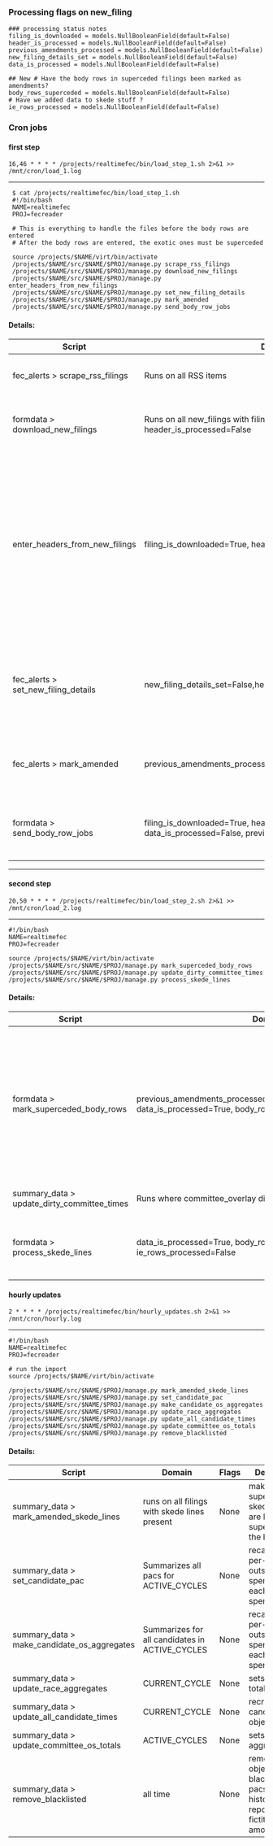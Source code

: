 ### Processing flags on new_filing  

    ### processing status notes
    filing_is_downloaded = models.NullBooleanField(default=False)
    header_is_processed = models.NullBooleanField(default=False)
    previous_amendments_processed = models.NullBooleanField(default=False)
    new_filing_details_set = models.NullBooleanField(default=False)
    data_is_processed = models.NullBooleanField(default=False)
    
    ## New # Have the body rows in superceded filings been marked as amendments? 
    body_rows_superceded = models.NullBooleanField(default=False)
    # Have we added data to skede stuff ? 
    ie_rows_processed = models.NullBooleanField(default=False)


### Cron jobs

#### first step 

	16,46 * * * * /projects/realtimefec/bin/load_step_1.sh 2>&1 >> /mnt/cron/load_1.log
  
  ---
	 $ cat /projects/realtimefec/bin/load_step_1.sh
	 #!/bin/bash
	 NAME=realtimefec
	 PROJ=fecreader
	
	 # This is everything to handle the files before the body rows are entered
	 # After the body rows are entered, the exotic ones must be superceded
	
	 source /projects/$NAME/virt/bin/activate
	 /projects/$NAME/src/$NAME/$PROJ/manage.py scrape_rss_filings
	 /projects/$NAME/src/$NAME/$PROJ/manage.py download_new_filings
	 /projects/$NAME/src/$NAME/$PROJ/manage.py enter_headers_from_new_filings
	 /projects/$NAME/src/$NAME/$PROJ/manage.py set_new_filing_details
	 /projects/$NAME/src/$NAME/$PROJ/manage.py mark_amended
	 /projects/$NAME/src/$NAME/$PROJ/manage.py send_body_row_jobs
	 
	 

#### Details:

| Script  | Domain | Flags | Description |
| ------------ | ------------- | ------------ | ---------------- |
| fec_alerts > scrape_rss_filings | Runs on all RSS items | None | Creates new_filing objects from RSS feed |
| formdata > download_new_filings | Runs on all new_filings with filing_is_downloaded=False, header_is_processed=False | Sets filing_is_downloaded to True  | Download files from FTP. Mark them as having been downloaded. |
| enter_headers_from_new_filings  | filing_is_downloaded=True, header_is_processed=False | Sets header_is_processed = True | Enter file headers; don't mark them as either amended or not. Only enters summary data available--for some schedules the total expenditures must be calculated after the body row jobs are entered. |
| fec_alerts > set_new_filing_details  | new_filing_details_set=False,header_is_processed=True | sets new_filing_details_set | Set data fields in the new filing from the parsed Filing_Header; don't handle unsummarized forms, like F24's |
| fec_alerts > mark_amended | previous_amendments_processed=False,new_filing_details_set=True | sets previous_amendments_processed | Mark the originals as being amended (for new_filing objects) |
| formdata > send_body_row_jobs | filing_is_downloaded=True, header_is_processed=True, data_is_processed=False, previous_amendments_processed=True | celery worker sets data_is_processed=True | Queue filing body row entry for execution by celery processes |


---

#### second step 

	20,50 * * * * /projects/realtimefec/bin/load_step_2.sh 2>&1 >> /mnt/cron/load_2.log
  
---
  
	#!/bin/bash
	NAME=realtimefec
	PROJ=fecreader
	
	source /projects/$NAME/virt/bin/activate
	/projects/$NAME/src/$NAME/$PROJ/manage.py mark_superceded_body_rows
	/projects/$NAME/src/$NAME/$PROJ/manage.py update_dirty_committee_times
	/projects/$NAME/src/$NAME/$PROJ/manage.py process_skede_lines


#### Details:



| Script  | Domain | Flags | Description |
| ------------ | ------------- | ------------ | ---------------- |
|  formdata > mark_superceded_body_rows | previous_amendments_processed=True,header_is_processed=True, data_is_processed=True, body_rows_superceded=False | sets body_rows_superceded | Mark the body rows as being superceded as appropriate; also set the new_filing data for stuff that can only be calculated after body rows have run. |
| summary_data > update_dirty_committee_times | Runs where committee_overlay dirty flag is set | unsets dirty flag on committee | Recalculate committee summaries |
| formdata > process_skede_lines | data_is_processed=True, body_rows_superceded=True, ie_rows_processed=False | sets ie_rows_processed  | Set the name and details of the candidate targetted |


#### hourly updates 


	2 * * * * /projects/realtimefec/bin/hourly_updates.sh 2>&1 >> /mnt/cron/hourly.log
---
	#!/bin/bash
	NAME=realtimefec
	PROJ=fecreader
	
	# run the import
	source /projects/$NAME/virt/bin/activate
	
	/projects/$NAME/src/$NAME/$PROJ/manage.py mark_amended_skede_lines
	/projects/$NAME/src/$NAME/$PROJ/manage.py set_candidate_pac
	/projects/$NAME/src/$NAME/$PROJ/manage.py make_candidate_os_aggregates
	/projects/$NAME/src/$NAME/$PROJ/manage.py update_race_aggregates
	/projects/$NAME/src/$NAME/$PROJ/manage.py update_all_candidate_times
	/projects/$NAME/src/$NAME/$PROJ/manage.py update_committee_os_totals
	/projects/$NAME/src/$NAME/$PROJ/manage.py remove_blacklisted
	

#### Details:



| Script  | Domain | Flags | Description |
| ------------ | ------------- | ------------ | ---------------- |
| summary_data > mark_amended_skede_lines | runs on all filings with skede lines present | None | makes sure all superceded sked e filings are listed as superceded in the body rows |
| summary_data > set_candidate_pac | Summarizes all pacs for ACTIVE_CYCLES | None | recalculates per-candidate outside spending by each outside spender |
| summary_data > make_candidate_os_aggregates | Summarizes for all candidates in ACTIVE_CYCLES | None | recalculates per-candidate outside spending by each outside spender |
| summary_data > update_race_aggregates | CURRENT_CYCLE | None | sets race totals |
| summary_data > update_all_candidate_times | CURRENT_CYCLE | None | recreates candidate_time objects |
| summary_data > update_committee_os_totals | ACTIVE_CYCLES | None | sets pac-wise aggregates | 
| summary_data > remove_blacklisted | all time | None | removes some objects from blacklisted pacs that historically report fictitious amounts 

